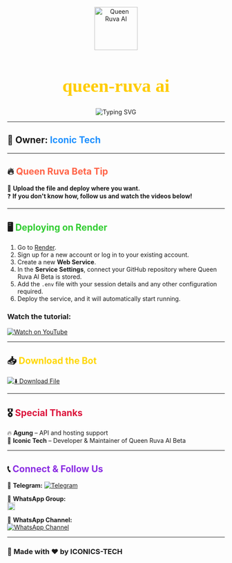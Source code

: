 <p align="center">
  <img src="https://files.catbox.moe/hj0hur.webp" alt="Queen Ruva AI" width="100" height="100" />
</p>

<p align="center">
  <h1 align="center" style="font-family: 'EB Garamond'; font-size: 3em; color: #ffcc00;">queen-ruva ai</h1>
</p>

<p align="center">
  <img src="https://readme-typing-svg.demolab.com?font=EB+Garamond&weight=900&size=30&duration=4000&pause=1000&width=435&lines=My+Name+is+Iconic+Tech;Created+Queen+Ruva+AI;Fork+Me+and+Enjoy!" alt="Typing SVG" />
</p>

---

## 👤 **Owner:** <span style="color: #1E90FF;">Iconic Tech</span>  

---

## 🔥 **<span style="color: #FF6347;">Queen Ruva Beta Tip</span>**  
🚀 **Upload the file and deploy where you want.**  
❓ **If you don't know how, follow us and watch the videos below!**  

---

## 🖥 **<span style="color: #32CD32;">Deploying on Render</span>**  
1. Go to [Render](https://render.com/).
2. Sign up for a new account or log in to your existing account.
3. Create a new **Web Service**.
4. In the **Service Settings**, connect your GitHub repository where Queen Ruva AI Beta is stored.
5. Add the `.env` file with your session details and any other configuration required.
6. Deploy the service, and it will automatically start running.

### Watch the tutorial:
[![Watch on YouTube](https://img.shields.io/badge/▶️%20Watch%20Guide-red?style=for-the-badge)](https://youtu.be/Pzl43dlPkQw?si=t3zMgaUNkH-UIg8y)  

---

## 📥 **<span style="color: #FFD700;">Download the Bot</span>**  
[![⬇️ Download File](https://img.shields.io/badge/⬇️%20Download%20File-green?style=for-the-badge)](YOUR_DIRECT_DOWNLOAD_LINK_HERE)  

---

## 🎖 **<span style="color: #DC143C;">Special Thanks</span>**  
🔥 **Agung** – API and hosting support  
👑 **Iconic Tech** – Developer & Maintainer of Queen Ruva AI Beta  

---

## 📞 **<span style="color: #8A2BE2;">Connect & Follow Us</span>**  

🔹 **Telegram:** [![Telegram](https://img.shields.io/badge/Telegram-Join%20Now-blue?style=for-the-badge)](https://t.me/kinetech06)  

🔹 **WhatsApp Group:**  
<a href="https://chat.whatsapp.com/LyFPHDvc5vMCglUFjv7Rlp">
  <img src="https://upload.wikimedia.org/wikipedia/commons/6/6b/WhatsApp.svg" width="18px">
</a>  

🔹 **WhatsApp Channel:**  
[![WhatsApp Channel](https://img.shields.io/badge/WhatsApp%20Channel-Join%20Now-green?style=for-the-badge)](https://whatsapp.com/channel/0029ValX2Js9RZAVtDgMYj0r)  

---

### 🔹 **Made with ❤️ by ICONICS-TECH**
